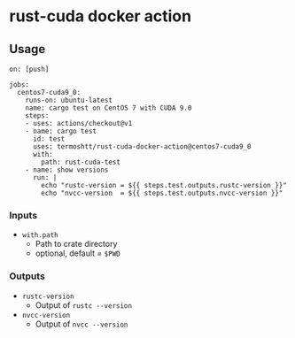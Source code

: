 # rust-cuda docker action

Usage
------

```
on: [push]

jobs:
  centos7-cuda9_0:
    runs-on: ubuntu-latest
    name: cargo test on CentOS 7 with CUDA 9.0
    steps:
    - uses: actions/checkout@v1
    - name: cargo test
      id: test
      uses: termoshtt/rust-cuda-docker-action@centos7-cuda9_0
      with:
        path: rust-cuda-test
    - name: show versions
      run: |
        echo "rustc-version = ${{ steps.test.outputs.rustc-version }}"
        echo "nvcc-version  = ${{ steps.test.outputs.nvcc-version }}"
```

### Inputs

- `with.path`
  - Path to crate directory
  - optional, default = `$PWD`

### Outputs
- `rustc-version`
  - Output of `rustc --version`
- `nvcc-version`
  - Output of `nvcc --version`
